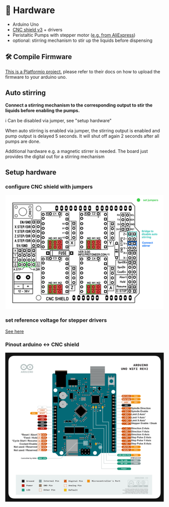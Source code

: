 # 🔧 Hardware
* Arduino Uno
* [CNC shield v3](https://www.az-delivery.de/en/products/az-delivery-cnc-shield-v3) + drivers
* Peristaltic Pumps with stepper motor ([e.g. from AliExpress](https://de.aliexpress.com/item/1005004240331933.html))
* optional: stirring mechanism to stir up the liquids before dispensing

## 🛠️ Compile Firmware
[This is a Platformio project.](https://platformio.org/) please refer to their docs on how to upload the firmware to your arduino uno.

## Auto stirring
**Connect a stirring mechanism to the corresponding output to stir the liquids before enabling the pumps.**

ℹ️ Can be disabled via jumper, see "setup hardware"

When auto stirring is enabled via jumper, the stirring output is enabled and pump output is delayed 5 seconds.
It will shut off again 2 seconds after all pumps are done.

Additional hardware e.g. a magnetic stirrer is needed. The board just provides the digital out for a stirring mechanism

## Setup hardware

### configure CNC shield with jumpers
![](/assets/cnc-shield-v3-setup.png)

### set reference voltage for stepper drivers
[See here](https://all3dp.com/2/vref-calculator-tmc2209-tmc2208-a4988/)

### Pinout arduino ↔️ CNC shield
![](/assets/cnc-shield-v3-arduino-pinout.png)
